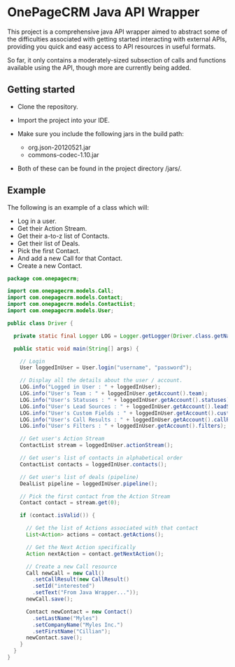 # OnePageCRM Java API Wrapper
This project is a comprehensive java API wrapper aimed to abstract some of the difficulties associated with getting started interacting with external APIs, providing you quick and easy access to API resources in useful formats.

So far, it only contains a moderately-sized subsection of calls and functions available using the API, though more are currently being added.

## Getting started

- Clone the repository.

- Import the project into your IDE.

- Make sure you include the following jars in the build path:
  - org.json-20120521.jar 
  - commons-codec-1.10.jar
- Both of these can be found in the project directory /jars/.

## Example
The following is an example of a class which will:
- Log in a user.
- Get their Action Stream.
- Get their a-to-z list of Contacts.
- Get their list of Deals.
- Pick the first Contact. 
- And add a new Call for that Contact.
- Create a new Contact.

```java
package com.onepagecrm;

import com.onepagecrm.models.Call;
import com.onepagecrm.models.Contact;
import com.onepagecrm.models.ContactList;
import com.onepagecrm.models.User;

public class Driver {

  private static final Logger LOG = Logger.getLogger(Driver.class.getName());

  public static void main(String[] args) {

    // Login 
    User loggedInUser = User.login("username", "password");

    // Display all the details about the user / account.
    LOG.info("Logged in User : " + loggedInUser);
    LOG.info("User's Team : " + loggedInUser.getAccount().team);
    LOG.info("User's Statuses : " + loggedInUser.getAccount().statuses);
    LOG.info("User's Lead Sources : " + loggedInUser.getAccount().leadSources);
    LOG.info("User's Custom Fields : " + loggedInUser.getAccount().customFields);
    LOG.info("User's Call Results : " + loggedInUser.getAccount().callResults);
    LOG.info("User's Filters : " + loggedInUser.getAccount().filters);

    // Get user's Action Stream
    ContactList stream = loggedInUser.actionStream();

    // Get user's list of contacts in alphabetical order
    ContactList contacts = loggedInUser.contacts();

    // Get user's list of deals (pipeline)
    DealList pipeline = loggedInUser.pipeline();

    // Pick the first contact from the Action Stream
    Contact contact = stream.get(0);

    if (contact.isValid()) {

      // Get the list of Actions associated with that contact
      List<Action> actions = contact.getActions();

      // Get the Next Action specifically
      Action nextAction = contact.getNextAction();

      // Create a new Call resource
      Call newCall = new Call()
        .setCallResult(new CallResult()
        .setId("interested")
        .setText("From Java Wrapper..."));
      newCall.save();

      Contact newContact = new Contact()
        .setLastName("Myles")
        .setCompanyName("Myles Inc.")
        .setFirstName("Cillian");
      newContact.save();
    }
  }
}
```
